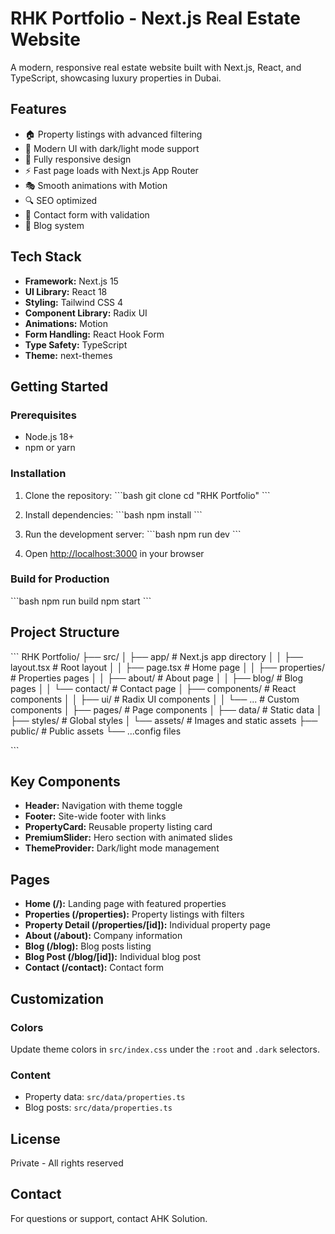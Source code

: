 # RHK Portfolio - Next.js Real Estate Website

A modern, responsive real estate website built with Next.js, React, and TypeScript, showcasing luxury properties in Dubai.

## Features

- 🏠 Property listings with advanced filtering
- 🎨 Modern UI with dark/light mode support
- 📱 Fully responsive design
- ⚡ Fast page loads with Next.js App Router
- 🎭 Smooth animations with Motion
- 🔍 SEO optimized
- 📧 Contact form with validation
- 📝 Blog system

## Tech Stack

- **Framework:** Next.js 15
- **UI Library:** React 18
- **Styling:** Tailwind CSS 4
- **Component Library:** Radix UI
- **Animations:** Motion
- **Form Handling:** React Hook Form
- **Type Safety:** TypeScript
- **Theme:** next-themes

## Getting Started

### Prerequisites

- Node.js 18+ 
- npm or yarn

### Installation

1. Clone the repository:
\`\`\`bash
git clone <repository-url>
cd "RHK Portfolio"
\`\`\`

2. Install dependencies:
\`\`\`bash
npm install
\`\`\`

3. Run the development server:
\`\`\`bash
npm run dev
\`\`\`

4. Open [http://localhost:3000](http://localhost:3000) in your browser

### Build for Production

\`\`\`bash
npm run build
npm start
\`\`\`

## Project Structure

\`\`\`
RHK Portfolio/
├── src/
│   ├── app/                 # Next.js app directory
│   │   ├── layout.tsx       # Root layout
│   │   ├── page.tsx         # Home page
│   │   ├── properties/      # Properties pages
│   │   ├── about/          # About page
│   │   ├── blog/           # Blog pages
│   │   └── contact/        # Contact page
│   ├── components/         # React components
│   │   ├── ui/            # Radix UI components
│   │   └── ...            # Custom components
│   ├── pages/             # Page components
│   ├── data/              # Static data
│   ├── styles/            # Global styles
│   └── assets/            # Images and static assets
├── public/                # Public assets
└── ...config files

\`\`\`

## Key Components

- **Header:** Navigation with theme toggle
- **Footer:** Site-wide footer with links
- **PropertyCard:** Reusable property listing card
- **PremiumSlider:** Hero section with animated slides
- **ThemeProvider:** Dark/light mode management

## Pages

- **Home (/):** Landing page with featured properties
- **Properties (/properties):** Property listings with filters
- **Property Detail (/properties/[id]):** Individual property page
- **About (/about):** Company information
- **Blog (/blog):** Blog posts listing
- **Blog Post (/blog/[id]):** Individual blog post
- **Contact (/contact):** Contact form

## Customization

### Colors

Update theme colors in `src/index.css` under the `:root` and `.dark` selectors.

### Content

- Property data: `src/data/properties.ts`
- Blog posts: `src/data/properties.ts`

## License

Private - All rights reserved

## Contact

For questions or support, contact AHK Solution.
